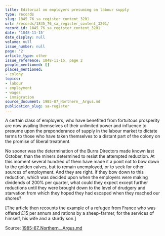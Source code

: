 ```yaml
---
title: Editorial on employers presuming on labour supply
type: records
slug: 1845_76_sa_register_content_3201
url: /records/1845_76_sa_register_content_3201/
record_id: 1845_76_sa_register_content_3201
date: '1848-11-15'
date_display: null
volume: null
issue_number: null
page: '2'
article_type: other
issue_reference: 1848-11-15, page 2
people_mentioned: []
places_mentioned:
- colony
topics:
- labour
- employment
- wages
- immigration
source_document: 1985-87_Northern__Argus.md
publication_slug: sa-register
---
```


A certain class of employers, who have benefited from fortuitous prosperity are now availing themselves of their unlimited power and influence to presume upon the preponderance of supply in the labour market to dictate terms to those who have taken themselves to a distant part of the colony on the promise of liberal treatment.

No sooner was the determination of the Burra Directors made known last October, than the miners determined to resist the attempted reduction.  At this moment several hundred of them have made it a point not to bow down to the golden calves, but to remain unemployed, or to seek for other sources of employment.    And they are right.  If they bow down to this reduction, which was decided upon when the employers were making dividends of 200% per quarter, what could they expect except further reductions until they were brought down to the level  of drudgery and starvation from which they hoped they had escaped when they reached our shores?

[The article then recounts the example of a refugee from France who was offered £15 per annum and rations by a sheep-farmer, for the services of himself, his wife and a sturdy son.]


Source: [1985-87_Northern__Argus.md](/downloads/markdown/1985-87_Northern__Argus.md)
